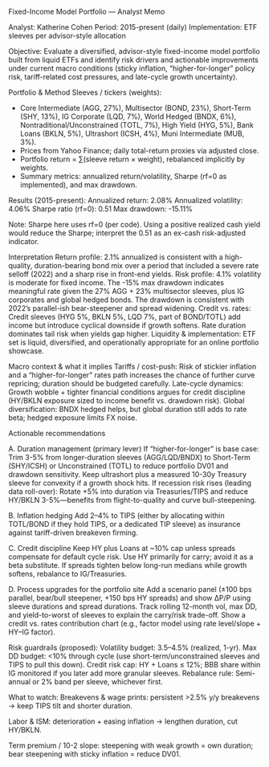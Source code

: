Fixed-Income Model Portfolio — Analyst Memo

Analyst: Katherine Cohen
Period: 2015-present (daily)
Implementation: ETF sleeves per advisor-style allocation

Objective:
Evaluate a diversified, advisor-style fixed-income model portfolio built from liquid ETFs and identify risk drivers and actionable improvements under current macro conditions (sticky inflation, “higher-for-longer” policy risk, tariff-related cost pressures, and late-cycle growth uncertainty).

Portfolio & Method
Sleeves / tickers (weights):
- Core Intermediate (AGG, 27%), Multisector (BOND, 23%), Short-Term (SHY, 13%), IG Corporate (LQD, 7%), World Hedged (BNDX, 6%), Nontraditional/Unconstrained (TOTL, 7%), High Yield (HYG, 5%), Bank Loans (BKLN, 5%), Ultrashort (ICSH, 4%), Muni Intermediate (MUB, 3%).
- Prices from Yahoo Finance; daily total-return proxies via adjusted close.
- Portfolio return = ∑(sleeve return × weight), rebalanced implicitly by weights.
- Summary metrics: annualized return/volatility, Sharpe (rf=0 as implemented), and max drawdown.

Results (2015-present):
Annualized return: 2.08%
Annualized volatility: 4.06%
Sharpe ratio (rf=0): 0.51
Max drawdown: -15.11%

Note: Sharpe here uses rf=0 (per code). Using a positive realized cash yield would reduce the Sharpe; interpret the 0.51 as an ex-cash risk-adjusted indicator.

Interpretation
Return profile: 2.1% annualized is consistent with a high-quality, duration-bearing bond mix over a period that included a severe rate selloff (2022) and a sharp rise in front-end yields.
Risk profile: 4.1% volatility is moderate for fixed income. The -15% max drawdown indicates meaningful rate given the 27% AGG + 23% multisector sleeves, plus IG corporates and global hedged bonds. The drawdown is consistent with 2022’s parallel-ish bear-steepener and spread widening.
Credit vs. rates: Credit sleeves (HYG 5%, BKLN 5%, LQD 7%, part of BOND/TOTL) add income but introduce cyclical downside if growth softens. Rate duration dominates tail risk when yields gap higher.
Liquidity & implementation: ETF set is liquid, diversified, and operationally appropriate for an online portfolio showcase.

Macro context & what it implies
Tariffs / cost-push: Risk of stickier inflation and a “higher-for-longer” rates path increases the chance of further curve repricing; duration should be budgeted carefully.
Late-cycle dynamics: Growth wobble + tighter financial conditions argues for credit discipline (HY/BKLN exposure sized to income benefit vs. drawdown risk).
Global diversification: BNDX hedged helps, but global duration still adds to rate beta; hedged exposure limits FX noise.

Actionable recommendations

A. Duration management (primary lever)
If “higher-for-longer” is base case: Trim 3-5% from longer-duration sleeves (AGG/LQD/BNDX) to Short-Term (SHY/ICSH) or Unconstrained (TOTL) to reduce portfolio DV01 and drawdown sensitivity.
Keep ultrashort plus a measured 10-30y Treasury sleeve for convexity if a growth shock hits.
If recession risk rises (leading data roll-over): Rotate +5% into duration via Treasuries/TIPS and reduce HY/BKLN 3-5%—benefits from flight-to-quality and curve bull-steepening.

B. Inflation hedging
Add 2–4% to TIPS (either by allocating within TOTL/BOND if they hold TIPS, or a dedicated TIP sleeve) as insurance against tariff-driven breakeven firming.

C. Credit discipline
Keep HY plus Loans at ~10% cap unless spreads compensate for default cycle risk. Use HY primarily for carry; avoid it as a beta substitute. If spreads tighten below long-run medians while growth softens, rebalance to IG/Treasuries.

D. Process upgrades for the portfolio site
Add a scenario panel (±100 bps parallel, bear/bull steepener, +150 bps HY spreads) and show ΔP/P using sleeve durations and spread durations. Track rolling 12-month vol, max DD, and yield-to-worst of sleeves to explain the carry/risk trade-off.
Show a credit vs. rates contribution chart (e.g., factor model using rate level/slope + HY–IG factor).

Risk guardrails (proposed):
Volatility budget: 3.5–4.5% (realized, 1-yr).
Max DD budget: <10% through cycle (use short-term/unconstrained sleeves and TIPS to pull this down).
Credit risk cap: HY + Loans ≤ 12%; BBB share within IG monitored if you later add more granular sleeves.
Rebalance rule: Semi-annual or 2% band per sleeve, whichever first.

What to watch:
Breakevens & wage prints: persistent >2.5% y/y breakevens → keep TIPS tilt and shorter duration.

Labor & ISM: deterioration + easing inflation → lengthen duration, cut HY/BKLN.

Term premium / 10-2 slope: steepening with weak growth = own duration; bear steepening with sticky inflation = reduce DV01.
